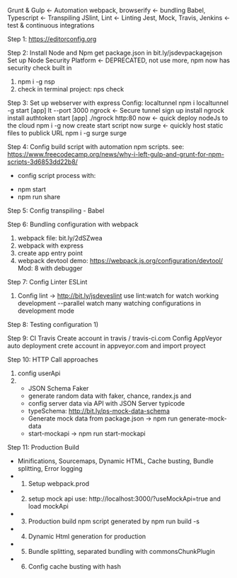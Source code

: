 Grunt & Gulp <- Automation
webpack, browserify <- bundling
Babel, Typescript <- Transpiling
JSlint, Lint <- Linting
Jest, Mock, Travis, Jenkins <- test & continuous integrations

Step 1:
https://editorconfig.org

Step 2:
Install Node and Npm
get package.json in bit.ly/jsdevpackagejson
Set up Node Security Platform <- DEPRECATED, not use more, npm now has security check built in
  1) npm i -g nsp
  2) check in terminal project: nps check

Step 3:
Set up webserver with express
Config: localtunnel
  npm i localtunnel -g
  start [app]
  lt --port 3000
ngrock <- Secure tunnel
  sign up
  install ngrock
  install authtoken
  start [app]
  ./ngrock http:80
now <- quick deploy nodeJs to the cloud
  npm i -g now
  create start script
  now
surge <- quickly host static files to publick URL
  npm i -g surge
  surge

Step 4: Config build script with automation npm scripts.
 see: https://www.freecodecamp.org/news/why-i-left-gulp-and-grunt-for-npm-scripts-3d6853dd22b8/
 * config script process with:
  - npm start
  - npm run share

Step 5: Config transpiling - Babel

Step 6: Bundling configuration with webpack
  1) webpack file: bit.ly/2dSZwea
  2) webpack with express
  3) create app entry point
  4) webpack devtool demo: https://webpack.js.org/configuration/devtool/ Mod: 8 with debugger

Step 7: Config Linter ESLint
  1) Config lint -> http://bit.ly/jsdeveslint
    use lint:watch for watch working development
    --parallel watch many watching configurations in development mode

Step 8: Testing configuration
  1)

Step 9: CI Travis
  Create account in travis / travis-ci.com
  Config AppVeyor auto deployment
    crete account in appveyor.com and import proyect

Step 10: HTTP Call approaches
  1) config userApi
  2)  - JSON Schema Faker
      - generate random data with faker, chance, randex.js and
      - config server data via API with JSON Server typicode
      - typeSchema: http://bit.ly/ps-mock-data-schema
      - Generate mock data from package.json -> npm run generate-mock-data
      - start-mockapi -> npm run start-mockapi

Step 11: Production Build
  - Minifications, Sourcemaps, Dynamic HTML, Cache busting, Bundle splitting, Error logging
  - 1) Setup webpack.prod
  - 2) setup mock api use: http://localhost:3000/?useMockApi=true and load mockApi
  - 3) Production build npm script generated by npm run build -s
  - 4) Dynamic Html generation for production
  - 5) Bundle splitting, separated bundling with commonsChunkPlugin
  - 6) Config cache busting with hash

